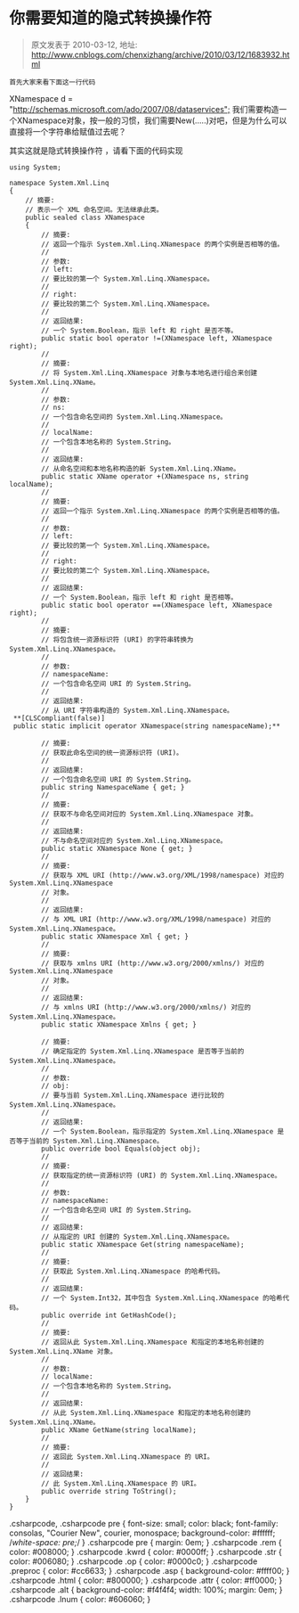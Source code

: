 # 你需要知道的隐式转换操作符 
> 原文发表于 2010-03-12, 地址: http://www.cnblogs.com/chenxizhang/archive/2010/03/12/1683932.html 



```
首先大家来看下面这一行代码 
```

XNamespace d = "<http://schemas.microsoft.com/ado/2007/08/dataservices";>
我们需要构造一个XNamespace对象，按一般的习惯，我们需要New(…..)对吧，但是为什么可以直接将一个字符串给赋值过去呢？


其实这就是隐式转换操作符 ，请看下面的代码实现 


```
using System;

namespace System.Xml.Linq
{
    // 摘要:
    // 表示一个 XML 命名空间。无法继承此类。
    public sealed class XNamespace
    {
        // 摘要:
        // 返回一个指示 System.Xml.Linq.XNamespace 的两个实例是否相等的值。
        //
        // 参数:
        // left:
        // 要比较的第一个 System.Xml.Linq.XNamespace。
        //
        // right:
        // 要比较的第二个 System.Xml.Linq.XNamespace。
        //
        // 返回结果:
        // 一个 System.Boolean，指示 left 和 right 是否不等。
        public static bool operator !=(XNamespace left, XNamespace right);
        //
        // 摘要:
        // 将 System.Xml.Linq.XNamespace 对象与本地名进行组合来创建 System.Xml.Linq.XName。
        //
        // 参数:
        // ns:
        // 一个包含命名空间的 System.Xml.Linq.XNamespace。
        //
        // localName:
        // 一个包含本地名称的 System.String。
        //
        // 返回结果:
        // 从命名空间和本地名称构造的新 System.Xml.Linq.XName。
        public static XName operator +(XNamespace ns, string localName);
        //
        // 摘要:
        // 返回一个指示 System.Xml.Linq.XNamespace 的两个实例是否相等的值。
        //
        // 参数:
        // left:
        // 要比较的第一个 System.Xml.Linq.XNamespace。
        //
        // right:
        // 要比较的第二个 System.Xml.Linq.XNamespace。
        //
        // 返回结果:
        // 一个 System.Boolean，指示 left 和 right 是否相等。
        public static bool operator ==(XNamespace left, XNamespace right);
        //
        // 摘要:
        // 将包含统一资源标识符 (URI) 的字符串转换为 System.Xml.Linq.XNamespace。
        //
        // 参数:
        // namespaceName:
        // 一个包含命名空间 URI 的 System.String。
        //
        // 返回结果:
        // 从 URI 字符串构造的 System.Xml.Linq.XNamespace。
 **[CLSCompliant(false)]
 public static implicit operator XNamespace(string namespaceName);**

        // 摘要:
        // 获取此命名空间的统一资源标识符 (URI)。
        //
        // 返回结果:
        // 一个包含命名空间 URI 的 System.String。
        public string NamespaceName { get; }
        //
        // 摘要:
        // 获取不与命名空间对应的 System.Xml.Linq.XNamespace 对象。
        //
        // 返回结果:
        // 不与命名空间对应的 System.Xml.Linq.XNamespace。
        public static XNamespace None { get; }
        //
        // 摘要:
        // 获取与 XML URI (http://www.w3.org/XML/1998/namespace) 对应的 System.Xml.Linq.XNamespace
        // 对象。
        //
        // 返回结果:
        // 与 XML URI (http://www.w3.org/XML/1998/namespace) 对应的 System.Xml.Linq.XNamespace。
        public static XNamespace Xml { get; }
        //
        // 摘要:
        // 获取与 xmlns URI (http://www.w3.org/2000/xmlns/) 对应的 System.Xml.Linq.XNamespace
        // 对象。
        //
        // 返回结果:
        // 与 xmlns URI (http://www.w3.org/2000/xmlns/) 对应的 System.Xml.Linq.XNamespace。
        public static XNamespace Xmlns { get; }

        // 摘要:
        // 确定指定的 System.Xml.Linq.XNamespace 是否等于当前的 System.Xml.Linq.XNamespace。
        //
        // 参数:
        // obj:
        // 要与当前 System.Xml.Linq.XNamespace 进行比较的 System.Xml.Linq.XNamespace。
        //
        // 返回结果:
        // 一个 System.Boolean，指示指定的 System.Xml.Linq.XNamespace 是否等于当前的 System.Xml.Linq.XNamespace。
        public override bool Equals(object obj);
        //
        // 摘要:
        // 获取指定的统一资源标识符 (URI) 的 System.Xml.Linq.XNamespace。
        //
        // 参数:
        // namespaceName:
        // 一个包含命名空间 URI 的 System.String。
        //
        // 返回结果:
        // 从指定的 URI 创建的 System.Xml.Linq.XNamespace。
        public static XNamespace Get(string namespaceName);
        //
        // 摘要:
        // 获取此 System.Xml.Linq.XNamespace 的哈希代码。
        //
        // 返回结果:
        // 一个 System.Int32，其中包含 System.Xml.Linq.XNamespace 的哈希代码。
        public override int GetHashCode();
        //
        // 摘要:
        // 返回从此 System.Xml.Linq.XNamespace 和指定的本地名称创建的 System.Xml.Linq.XName 对象。
        //
        // 参数:
        // localName:
        // 一个包含本地名称的 System.String。
        //
        // 返回结果:
        // 从此 System.Xml.Linq.XNamespace 和指定的本地名称创建的 System.Xml.Linq.XName。
        public XName GetName(string localName);
        //
        // 摘要:
        // 返回此 System.Xml.Linq.XNamespace 的 URI。
        //
        // 返回结果:
        // 此 System.Xml.Linq.XNamespace 的 URI。
        public override string ToString();
    }
}

```

.csharpcode, .csharpcode pre
{
 font-size: small;
 color: black;
 font-family: consolas, "Courier New", courier, monospace;
 background-color: #ffffff;
 /*white-space: pre;*/
}
.csharpcode pre { margin: 0em; }
.csharpcode .rem { color: #008000; }
.csharpcode .kwrd { color: #0000ff; }
.csharpcode .str { color: #006080; }
.csharpcode .op { color: #0000c0; }
.csharpcode .preproc { color: #cc6633; }
.csharpcode .asp { background-color: #ffff00; }
.csharpcode .html { color: #800000; }
.csharpcode .attr { color: #ff0000; }
.csharpcode .alt 
{
 background-color: #f4f4f4;
 width: 100%;
 margin: 0em;
}
.csharpcode .lnum { color: #606060; }


